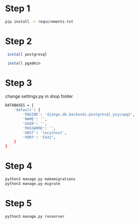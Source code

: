 # Step 1

```bash
pip install -r requirements.txt
```

# Step 2
```bash
 install postgresql

 install pgadmin
  ```

# Step 3

change settings.py in shop folder

```bash
DATABASES = {
    'default': {
        'ENGINE': 'django.db.backends.postgresql_psycopg2',
        'NAME': '',
        'USER': '',
        'PASSWORD': '',
        'HOST': 'localhost',
        'PORT': '5432',
    }
}
```
 
 
# Step 4

```bash
python3 manage.py makemigrations
python3 manage.py migrate
```
 
  
# Step 5

```bash
python3 manage.py runserver
```
 

 

